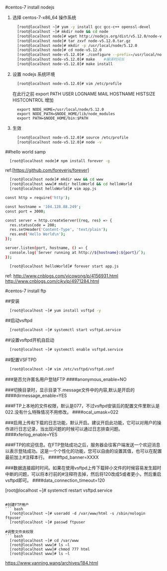 #centos-7 install nodejs

1. 选择 centos-7-x86_64 操作系统

    ``` bash
      [root@localhost ~]# yum -y install gcc gcc-c++ openssl-devel
      [root@localhost ~]# mkdir node && cd node
      [root@localhost node]# wget http://nodejs.org/dist/v5.12.0/node-v5.12.0.tar.gz
      [root@localhost node]# tar zxvf node-v5.12.0.tar.gz
      [root@localhost node]# mkdir -p /usr/local/node/5.12.0
      [root@localhost node]# cd node-v5.12.0
      [root@localhost node-v5.12.0]# ./configure --prefix=/usr/local/node/5.12.0
      [root@localhost node-v5.12.0]# make    #编译时间长
      [root@localhost node-v5.12.0]# make install
    ```


2. 设置 nodejs 系统环境
    ``` bash
      [root@localhost node-v5.12.0]# vim /etc/profile
    ```
    在此行之前 export PATH USER LOGNAME MAIL HOSTNAME HISTSIZE HISTCONTROL 增加

    ```
      export NODE_HOME=/usr/local/node/5.12.0
      export NODE_PATH=$NODE_HOME/lib/node_modules
      export PATH=$NODE_HOME/bin:$PATH
    ```

3. 生效
    ``` bash
      [root@localhost node-v5.12.0]# source /etc/profile
      [root@localhost node-v5.12.0]# node -v
    ```

##hello world samp
``` bash
  [root@localhost node]# npm install forever -g

```
ref:[https://github.com/foreverjs/forever]

``` bash
  [root@localhost node]# mkdir www && cd www
  [root@localhost www]# mkdir helloWorld && cd helloWorld
  [root@localhost helloWorld]# vim app.js
```

``` bash
const http = require('http');

const hostname = '104.128.88.249';
const port = 3000;

const server = http.createServer((req, res) => {
  res.statusCode = 200;
  res.setHeader('Content-Type', 'text/plain');
  res.end('Hello World\n');
});

server.listen(port, hostname, () => {
  console.log(`Server running at http://${hostname}:${port}/`);
});
```

``` bash
  [root@localhost helloWorld]# forever start app.js
```

ref:
http://www.cnblogs.com/vicowong/p/4156931.html
http://www.cnblogs.com/cjky/p/4971284.html


#centos-7 install ftp

##安装
``` bash
  [root@localhost ~]# yum install vsftpd -y
```

##启动vsftpd

``` bash
  [root@localhost ~]# systemctl start vsftpd.service
```

##设置vsftpd开机自启动

``` bash
  [root@localhost ~]# systemctl enable vsftpd.service
```

##配置VSFTPD
``` bash
  [root@localhost ~]# vim /etc/vsftpd/vsftpd.conf
```

###是否允许匿名用户登陆FTP
####anonymous_enable=NO

###切换目录时，显示目录下.message文件中的内容,默认是开启的
####dirmessage_enable=YES


###FTP上本地的文件权限，默认是077，不过vsftpd安装后的配置文件里默认是022.没有什么特殊情况不用修改。
####ocal_umask=022
 
###启用上传和下载的日志功能，默认开启。建议开启此功能，它可以对用户的操作进行日志记录，当出现问题的时候可以通过日志排查问题。
####xferlog_enable=YES



 
###FTP的欢迎信息。在FTP登陆成功之后，服务器会往客户端发送一个欢迎消息以表示登陆成功。这是一个个性化的功能，您可以自由的设置其值，也可以在配置最前加上#注释本行。
####ftpd_banner=XXXX

###数据连接超时时间。如果在使用vsftpd上传下载碎小文件的时候容易发生超时中断的问题，可以将本行前的#注释符去掉，然后将120改成5或者更小，然后重启vsftpd即可。
####data_connection_timeout=120

[root@localhost ~]# systemctl restart vsftpd.service
```

#创建FTP用户
``` bash
  [root@localhost ~]# useradd -d /var/www/html -s /sbin/nologin ftpuser
  [root@localhost ~]# passwd ftpuser

#调整文件夹权限
``` bash
  [root@localhost ~]# cd /var/www
  [root@localhost www]# ls –l
  [root@localhost www]# chmod 777 html
  [root@localhost www]# ls –l
```





https://www.yanning.wang/archives/184.html


